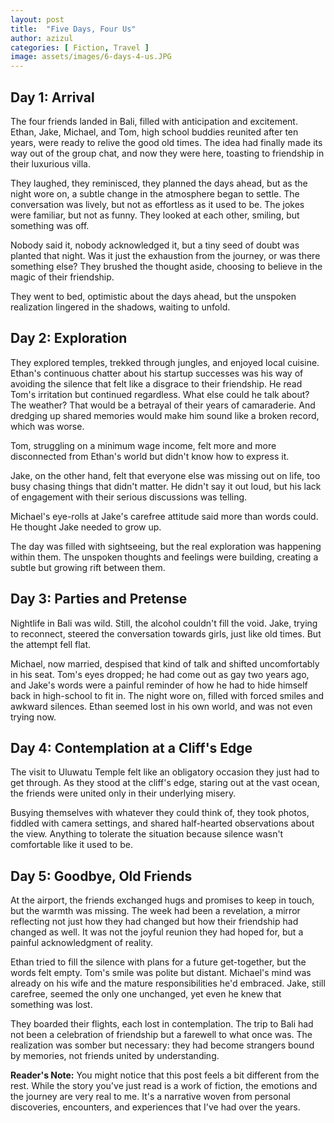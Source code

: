 ```yaml
---
layout: post
title:  "Five Days, Four Us"
author: azizul
categories: [ Fiction, Travel ]
image: assets/images/6-days-4-us.JPG
---
```


## Day 1: Arrival
The four friends landed in Bali, filled with anticipation and excitement. Ethan, Jake, Michael, and Tom, high school buddies reunited after ten years, were ready to relive the good old times. The idea had finally made its way out of the group chat, and now they were here, toasting to friendship in their luxurious villa.

They laughed, they reminisced, they planned the days ahead, but as the night wore on, a subtle change in the atmosphere began to settle. The conversation was lively, but not as effortless as it used to be. The jokes were familiar, but not as funny. They looked at each other, smiling, but something was off.

Nobody said it, nobody acknowledged it, but a tiny seed of doubt was planted that night. Was it just the exhaustion from the journey, or was there something else? They brushed the thought aside, choosing to believe in the magic of their friendship.

They went to bed, optimistic about the days ahead, but the unspoken realization lingered in the shadows, waiting to unfold.

## Day 2: Exploration
They explored temples, trekked through jungles, and enjoyed local cuisine. Ethan's continuous chatter about his startup successes was his way of avoiding the silence that felt like a disgrace to their friendship. He read Tom's irritation but continued regardless. What else could he talk about? The weather? That would be a betrayal of their years of camaraderie. And dredging up shared memories would make him sound like a broken record, which was worse.

Tom, struggling on a minimum wage income, felt more and more disconnected from Ethan's world but didn't know how to express it. 

Jake, on the other hand, felt that everyone else was missing out on life, too busy chasing things that didn't matter. He didn't say it out loud, but his lack of engagement with their serious discussions was telling.

Michael's eye-rolls at Jake's carefree attitude said more than words could. He thought Jake needed to grow up.

The day was filled with sightseeing, but the real exploration was happening within them. The unspoken thoughts and feelings were building, creating a subtle but growing rift between them.

## Day 3: Parties and Pretense
Nightlife in Bali was wild. Still, the alcohol couldn't fill the void. Jake, trying to reconnect, steered the conversation towards girls, just like old times. But the attempt fell flat.

Michael, now married, despised that kind of talk and shifted uncomfortably in his seat. Tom's eyes dropped; he had come out as gay two years ago, and Jake's words were a painful reminder of how he had to hide himself back in high-school to fit in. The night wore on, filled with forced smiles and awkward silences. Ethan seemed lost in his own world, and was not even trying now.

## Day 4: Contemplation at a Cliff's Edge
The visit to Uluwatu Temple felt like an obligatory occasion they just had to get through. As they stood at the cliff's edge, staring out at the vast ocean, the friends were united only in their underlying misery.

Busying themselves with whatever they could think of, they took photos, fiddled with camera settings, and shared half-hearted observations about the view. Anything to tolerate the situation because silence wasn't comfortable like it used to be.

## Day 5: Goodbye, Old Friends
At the airport, the friends exchanged hugs and promises to keep in touch, but the warmth was missing. The week had been a revelation, a mirror reflecting not just how they had changed but how their friendship had changed as well. It was not the joyful reunion they had hoped for, but a painful acknowledgment of reality.

Ethan tried to fill the silence with plans for a future get-together, but the words felt empty. Tom's smile was polite but distant. Michael's mind was already on his wife and the mature responsibilities he'd embraced. Jake, still carefree, seemed the only one unchanged, yet even he knew that something was lost.

They boarded their flights, each lost in contemplation. The trip to Bali had not been a celebration of friendship but a farewell to what once was. The realization was somber but necessary: they had become strangers bound by memories, not friends united by understanding.

<div class="note">
    <strong>Reader's Note:</strong> 
    You might notice that this post feels a bit different from the rest. While the story you've just read is a work of fiction, the emotions and the journey are very real to me. It's a narrative woven from personal discoveries, encounters, and experiences that I've had over the years.
</div>
